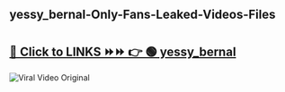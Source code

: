 
 ## yessy_bernal-Only-Fans-Leaked-Videos-Files

# <h2><a href="https://mediaupload.pro?yessy_bernal">🔗 Click to LINKS ⏩⏩ 👉 🟢 yessy_bernal </a></h2>

<a href="https://mediaupload.pro?yessy_bernal" rel="nofollow" data-target="animated-image.originalLink"><img src="https://i.ibb.co.com/xMMVF88/686577567.gif" alt="Viral Video Original" style="max-width: 100%; display: inline-block;" data-target="animated-image.originalImage"></a>